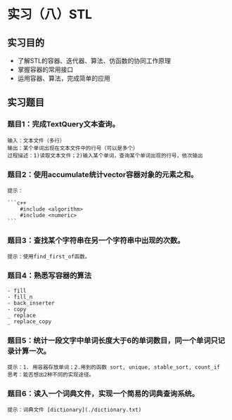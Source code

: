 # 实习（八）STL

## 实习目的
- 了解STL的容器、迭代器、算法、仿函数的协同工作原理
- 掌握容器的常用接口
- 运用容器、算法，完成简单的应用
	
## 实习题目
### 题目1：完成TextQuery文本查询。
    输入：文本文件（多行）
	输出：某个单词出现在文本文件中的行号（可以是多个）
	过程描述：1)读取文本文件；2)输入某个单词，查询某个单词出现的行号，依次输出
	
### 题目2：使用accumulate统计vector<int>容器对象的元素之和。
	提示：
	
	```c++
		#include <algorithm>
		#include <numeric>
	```
	
	
### 题目3：查找某个字符串在另一个字符串中出现的次数。
	提示：使用find_first_of函数。

### 题目4：熟悉写容器的算法
	- fill
	- fill_n
	- back_inserter
	- copy
	_ replace
	_ replace_copy

### 题目5：统计一段文字中单词长度大于6的单词数目，同一个单词只记录计算一次。
	提示：1. 用容器存放单词；2.用到的函数 sort, unique, stable_sort, count_if
	思考：能否想出2种不同的实现途径。
	
### 题目6：读入一个词典文件，实现一个简易的词典查询系统。
	提示：词典文件 [dictionary](./dictionary.txt)

	
